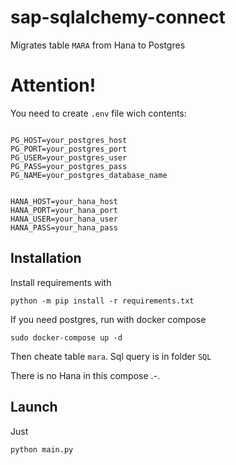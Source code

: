 # sap-sqlalchemy-connect

Migrates table `MARA` from Hana to Postgres

# Attention!
 You need to create `.env` file wich contents:

```

PG_HOST=your_postgres_host
PG_PORT=your_postgres_port
PG_USER=your_postgres_user
PG_PASS=your_postgres_pass
PG_NAME=your_postgres_database_name


HANA_HOST=your_hana_host
HANA_PORT=your_hana_port
HANA_USER=your_hana_user
HANA_PASS=your_hana_pass

```

## Installation
Install requirements with

```
python -m pip install -r requirements.txt 
```

If you need postgres, run with docker compose

```
sudo docker-compose up -d
```
Then cheate table `mara`. Sql query is in folder `SQL`

There is no Hana in this compose .-.

## Launch

Just

```
python main.py
```

##

